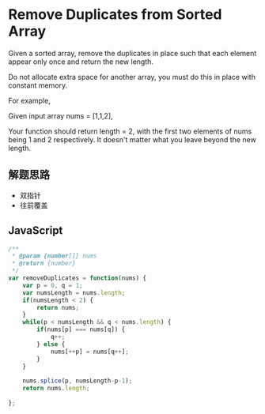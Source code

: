 # Remove Duplicates from Sorted Array

Given a sorted array, remove the duplicates in place such that each element appear only once and return the new length.

Do not allocate extra space for another array, you must do this in place with constant memory.

For example,

Given input array nums = [1,1,2],

Your function should return length = 2, with the first two elements of nums being 1 and 2 respectively. It doesn't matter what you leave beyond the new length.

## 解题思路

* 双指针
* 往前覆盖

## JavaScript

``` javascript
/**
 * @param {number[]} nums
 * @return {number}
 */
var removeDuplicates = function(nums) {
    var p = 0, q = 1;
    var numsLength = nums.length;
    if(numsLength < 2) {
        return nums;
    }
    while(p < numsLength && q < nums.length) {
        if(nums[p] === nums[q]) {
            q++;
        } else {
            nums[++p] = nums[q++];
        }
    }
    
    nums.splice(p, numsLength-p-1);
    return nums.length;
    
};
```
